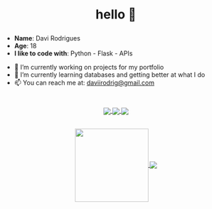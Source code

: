 # <p align="center"> hello 👋 </p>

* **Name**: Davi Rodrigues
* **Age**: 18
* **I like to code with**: Python - Flask - APIs

- 🔭 I’m currently working on projects for my portfolio
- 🌱 I’m currently learning databases and getting better at what I do
- 📫 You can reach me at: [daviirodrig@gmail.com](mailto:daviirodrig@gmail.com)
#
<div align="center">
    <a href="https://gist.github.com/daviirodrig">
  <img align="center" src="https://img.shields.io/badge/-Gist-555859?style=for-the-badge&logo=Github&logoColor=white&link=https://gist.github.com/daviirodrig" />
  </a>
    <a href="https://www.linkedin.com/in/daviirodrig/">
  <img align="center" src="https://img.shields.io/badge/-LinkedIn-blue?style=for-the-badge&logo=Linkedin&logoColor=white&link=https://www.linkedin.com/in/daviirodrig" />
  </a>
    <a href="mailto:daviirodrig@gmail.com">
  <img align="center" src="https://img.shields.io/badge/-Gmail-c14438?style=for-the-badge&logo=Gmail&logoColor=white&link=mailto:daviirodrig@gmail.com" />
  </a>
</div>
<br>
<p align="center">
<a href="https://github.com/daviirodrig">
  <img align="center" height="165" src="https://github-readme-stats.vercel.app/api?username=daviirodrig&theme=github_dark&show_icons=true&count_private=true&include_all_commits=true" />
</a>
<a href="https://github.com/daviirodrig">
  <img align="center" src="https://github-readme-stats.vercel.app/api/top-langs/?username=daviirodrig&theme=github_dark&layout=compact" />
</a>
</p>
